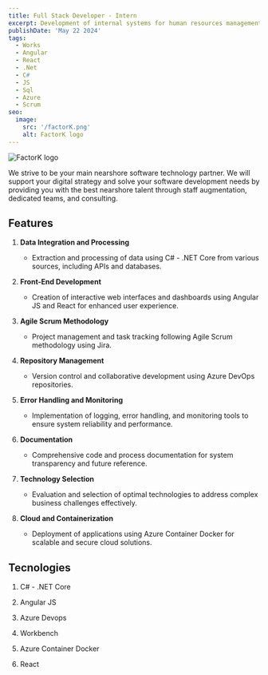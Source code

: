 ```yaml
---
title: Full Stack Developer - Intern
excerpt: Development of internal systems for human resources management, including employee records, payroll processing, performance evaluations, recruitment tracking, and benefits administration. Integration with third-party services and automated reporting for data-driven decision-making.
publishDate: 'May 22 2024'
tags:
  - Works
  - Angular
  - React
  - .Net
  - C#
  - JS
  - Sql
  - Azure
  - Scrum
seo:
  image:
    src: '/factorK.png'
    alt: FactorK logo
---
```


![FactorK logo](/factorK.png)

We strive to be your main nearshore software technology partner. We will support your digital strategy and solve your software development needs by providing you with the best nearshore talent through staff augmentation, dedicated teams, and consulting.

## Features

1. **Data Integration and Processing**

   - Extraction and processing of data using C# - .NET Core from various sources, including APIs and databases.

2. **Front-End Development**

   - Creation of interactive web interfaces and dashboards using Angular JS and React for enhanced user experience.

3. **Agile Scrum Methodology**

   - Project management and task tracking following Agile Scrum methodology using Jira.

4. **Repository Management**

   - Version control and collaborative development using Azure DevOps repositories.

5. **Error Handling and Monitoring**

   - Implementation of logging, error handling, and monitoring tools to ensure system reliability and performance.

6. **Documentation**

   - Comprehensive code and process documentation for system transparency and future reference.

7. **Technology Selection**

   - Evaluation and selection of optimal technologies to address complex business challenges effectively.

8. **Cloud and Containerization**

   - Deployment of applications using Azure Container Docker for scalable and secure cloud solutions.

## Tecnologies

1. C# - .NET Core

2. Angular JS

3. Azure Devops

4. Workbench

5. Azure Container Docker

6. React
